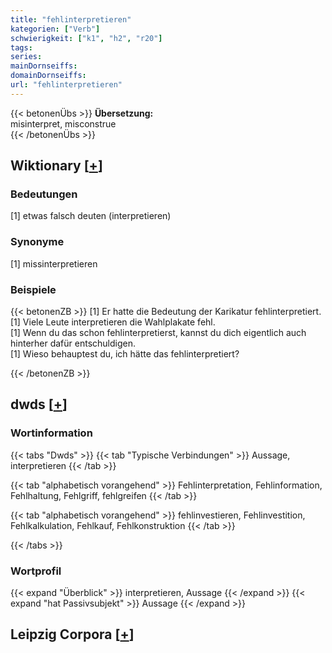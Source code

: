 ```yaml
---
title: "fehlinterpretieren"
kategorien: ["Verb"]
schwierigkeit: ["k1", "h2", "r20"]
tags:
series:
mainDornseiffs:
domainDornseiffs:
url: "fehlinterpretieren"
---
```


{{< betonenÜbs >}}
**Übersetzung:**  
misinterpret, misconstrue  
{{< /betonenÜbs >}}

## Wiktionary [[+](https://de.wiktionary.org/wiki/fehlinterpretieren)]

### Bedeutungen
[1] etwas falsch deuten (interpretieren)  

### Synonyme
[1] missinterpretieren  

### Beispiele
{{< betonenZB >}}
[1] Er hatte die Bedeutung der Karikatur fehlinterpretiert.  
[1] Viele Leute interpretieren die Wahlplakate fehl.  
[1] Wenn du das schon fehlinterpretierst, kannst du dich eigentlich auch hinterher dafür entschuldigen.  
[1] Wieso behauptest du, ich hätte das fehlinterpretiert?  

{{< /betonenZB >}}


## dwds [[+](https://www.dwds.de/wb/fehlinterpretieren)]

### Wortinformation
{{< tabs "Dwds" >}}
{{< tab "Typische Verbindungen" >}}
Aussage, interpretieren
{{< /tab >}}

{{< tab "alphabetisch vorangehend" >}}
Fehlinterpretation, Fehlinformation, Fehlhaltung, Fehlgriff, fehlgreifen
{{< /tab >}}

{{< tab "alphabetisch vorangehend" >}}
fehlinvestieren, Fehlinvestition, Fehlkalkulation, Fehlkauf, Fehlkonstruktion
{{< /tab >}}

{{< /tabs >}}

### Wortprofil
{{< expand "Überblick" >}} interpretieren, Aussage {{< /expand >}}
{{< expand "hat Passivsubjekt" >}} Aussage {{< /expand >}}

## Leipzig Corpora [[+](https://corpora.uni-leipzig.de/en/res?word=fehlinterpretieren&corpusId=deu_newscrawl-public_2018)]

